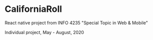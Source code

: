 # CaliforniaRoll

React native project from INFO 4235 "Special Topic in Web & Mobile"

Individual project, May - August, 2020
